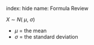 index: hide
name: Formula Review

 *X* ∼  *N*( *μ*,  *σ*)

  *  *μ* = the mean
  *  *σ* = the standard deviation
